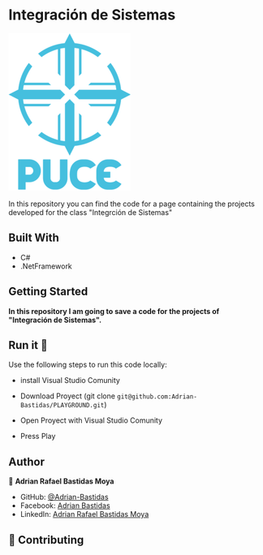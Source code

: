 # Integración de Sistemas
<img src='imgs\LogoPuce.png'>

In this repository you can find the code for a page containing the projects developed for the class "Integrción de Sistemas"

## Built With

- C# 
- .NetFramework

## Getting Started

**In this repository I am going to save a code for the projects of "Integración de Sistemas".**

## Run it 🔨

Use the following steps to run this code locally:
- install Visual Studio Comunity

- Download Proyect (git clone `git@github.com:Adrian-Bastidas/PLAYGROUND.git`)

- Open Proyect with Visual Studio Comunity

- Press Play


## Author

👤 **Adrian Rafael Bastidas Moya**

- GitHub: [@Adrian-Bastidas](https://github.com/Adrian-Bastidas)
- Facebook: [Adrian Bastidas](https://www.facebook.com/rafdrian/)
- LinkedIn: [Adrian Rafael Bastidas Moya](https://www.linkedin.com/in/adrian-rafael-bastidas-moya-5b940419b/)

## 🤝 Contributing

